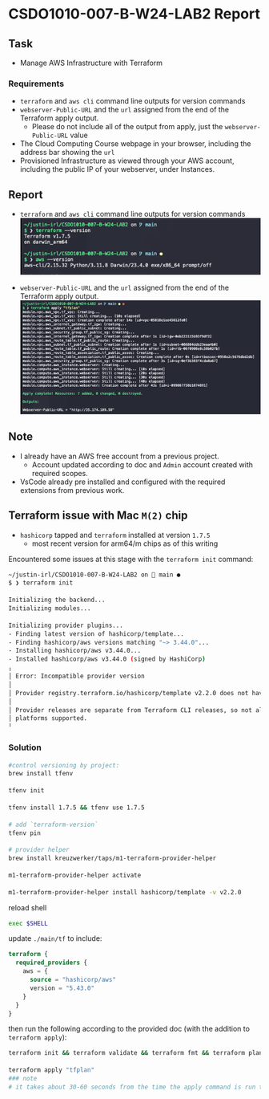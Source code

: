 # CSDO1010-007-B-W24-LAB2 Report

## Task

- Manage AWS Infrastructure with Terraform

### Requirements

- `terraform` and `aws cli` command line outputs for version commands  
- `webserver-Public-URL` and the `url` assigned from the end of the Terraform apply output.
  - Please do not include all of the output from apply, just the `webserver-Public-URL` value
- The Cloud Computing Course webpage in your browser, including the address bar showing the `url`
- Provisioned Infrastructure as viewed through your AWS account, including the public IP of your webserver, under Instances.

## Report

- `terraform` and `aws cli` command line outputs for version commands  
![alt text](image.png)

- `webserver-Public-URL` and the `url` assigned from the end of the Terraform apply output.
![alt text](image-1.png)

## Note

- I already have an AWS free account from a previous project.
  - Account updated according to doc and `Admin` account created with required scopes.
- VsCode already pre installed and configured with the required extensions from previous work.

## Terraform issue with Mac `M(2)` chip

- `hashicorp` tapped and `terraform` installed at version `1.7.5`
  - most recent version for arm64/m chips as of this writing

Encountered some issues at this stage with the `terraform init` command:

```sh
~/justin-irl/CSDO1010-007-B-W24-LAB2 on  main ●
$ ❯ terraform init

Initializing the backend...
Initializing modules...

Initializing provider plugins...
- Finding latest version of hashicorp/template...
- Finding hashicorp/aws versions matching "~> 3.44.0"...
- Installing hashicorp/aws v3.44.0...
- Installed hashicorp/aws v3.44.0 (signed by HashiCorp)
╷
│ Error: Incompatible provider version
│
│ Provider registry.terraform.io/hashicorp/template v2.2.0 does not have a package available for your current platform, darwin_arm64.
│
│ Provider releases are separate from Terraform CLI releases, so not all providers are available for all platforms. Other versions of this provider may have different
│ platforms supported.
╵
```

### Solution

```sh
#control versioning by project:
brew install tfenv

tfenv init

tfenv install 1.7.5 && tfenv use 1.7.5

# add `terraform-version`
tfenv pin

# provider helper
brew install kreuzwerker/taps/m1-terraform-provider-helper

m1-terraform-provider-helper activate

m1-terraform-provider-helper install hashicorp/template -v v2.2.0
```

reload shell

```sh
exec $SHELL
```

update `./main/tf` to include:

```tf
terraform {
  required_providers {
    aws = {
      source = "hashicorp/aws"
      version = "5.43.0"
    }
  }
}
```

then run the following according to the provided doc (with the addition to `terraform apply`):

```sh
terraform init && terraform validate && terraform fmt && terraform plan -out=tfplan

terraform apply "tfplan"
### note
# it takes about 30-60 seconds from the time the apply command is run to the time the resources are created and available at the provided endpoint
```
